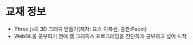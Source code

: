 # 교재 정보
- Three.js로 3D 그래픽 만들기(저자: 요스 디륵센, 출판:Packt)
- WebGL을 공부하기 전에 웹 그래픽스 프로그래밍을 간단하게 공부하고 싶어 시작

